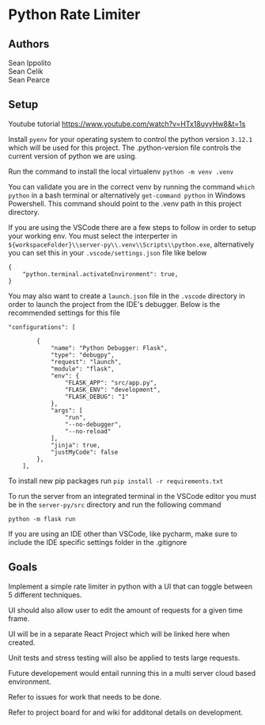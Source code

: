 # Python Rate Limiter

## Authors
Sean Ippolito 
<br>
Sean Celik
<br>
Sean Pearce

## Setup

Youtube tutorial https://www.youtube.com/watch?v=HTx18uyyHw8&t=1s

Install `pyenv` for your operating system to control the python version `3.12.1` which will be used for this project. The .python-version file controls the current version of python we are using.

Run the command to install the local virtualenv `python -m venv .venv`

You can validate you are in the correct venv by running the command `which python` in a bash terminal or alternatively `get-command python` in Windows Powershell. This command should point to the .venv path in this project directory.

If you are using the VSCode there are a few steps to follow in order to setup your working env. You must select the interperter in `${workspaceFolder}\\server-py\\.venv\\Scripts\\python.exe`, alternatively you can set this in your `.vscode/settings.json` file like below 

```
{
    "python.terminal.activateEnvironment": true,
}
```


You may also want to create a `launch.json` file in the `.vscode` directory in order to launch the project from the IDE's debugger. Below is the recommended settings for this file

```
"configurations": [
        
        {
            "name": "Python Debugger: Flask",
            "type": "debugpy",
            "request": "launch",
            "module": "flask",
            "env": {
                "FLASK_APP": "src/app.py",
                "FLASK_ENV": "development",
                "FLASK_DEBUG": "1"
            },
            "args": [
                "run",
                "--no-debugger",
                "--no-reload"
            ],
            "jinja": true,
            "justMyCode": false
        },
    ],
```

To install new pip packages run  `pip install -r requirements.txt`

To run the server from an integrated terminal in the VSCode editor you must be in the `server-py/src` directory and run the following command 

`python -m flask run`


If you are using an IDE other than VSCode, like pycharm, make sure to include the IDE specific settings folder in the .gitignore


## Goals
Implement a simple rate limiter in python with a UI that can toggle between 5 different techniques.

UI should also allow user to edit the amount of requests for a given time frame.

UI will be in a separate React Project which will be linked here when created.

Unit tests and stress testing will also be applied to tests large requests.

Future developement would entail running this in a multi server cloud based environment.

Refer to issues for work that needs to be done.

Refer to project board for and wiki for additonal details on development. 


